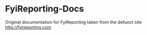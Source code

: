 # FyiReporting-Docs
Original documentation for FyiReporting taken from the defunct site http://fyireporting.com
